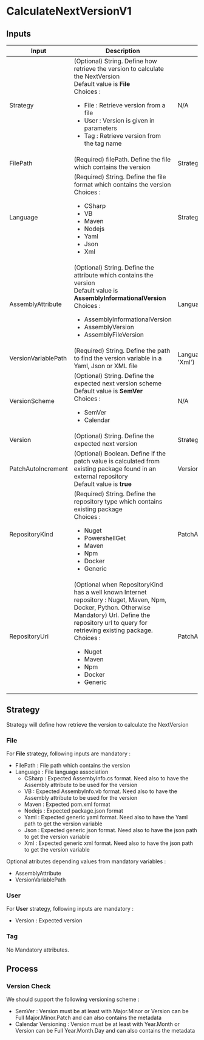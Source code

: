 # CalculateNextVersionV1

## Inputs

| Input     | Description | Dependency |
| --------- | ----------- | ---------- |
| Strategy  | (Optional) String. Define how retrieve the version to calculate the NextVersion<br />Default value is **File**<br />Choices :<br /> <ul><li>File : Retrieve version from a file</li><li>User : Version is given in parameters</li><li>Tag : Retrieve version from the tag name</li></ul> | N/A |
| FilePath  | (Required) filePath. Define the file which contains the version | Strategy==File |
| Language  | (Required) String. Define the file format which contains the version<br />Choices :<br /><ul><li>CSharp</li><li>VB</li><li>Maven</li><li>Nodejs</li><li>Yaml</li><li>Json</li><li>Xml</li></ul> | Strategy==File |
| AssemblyAttribute | (Optional) String. Define the attribute which contains the version<br/>Default value is **AssemblyInformationalVersion**<br />Choices :<br /><ul><li>AssemblyInformationalVersion</li><li>AssemblyVersion</li><li>AssemblyFileVersion</li></ul> | Language==CSharp | Language==VB |
| VersionVariablePath | (Required) String. Define the path to find the version variable in a Yaml, Json or XML file | Language in ('Yaml', 'Json', 'Xml') |
| VersionScheme | (Optional) String. Define the expected next version scheme<br />Default value is **SemVer**<br />Choices :<br /><ul><li>SemVer</li><li>Calendar</li></ul> | N/A |
| Version | (Optional) String. Define the expected next version | Strategy==User |
| PatchAutoIncrement  | (Optional) Boolean. Define if the patch value is calculated from existing package found in an external repository<br />Default value is **true** | VersionScheme=='SemVer' |
| RepositoryKind      | (Required) String. Define the repository type which contains existing package<br />Choices :<br /><ul><li>Nuget</li><li>PowershellGet</li><li>Maven</li><li>Npm</li><li>Docker</li><li>Generic</li></ul> | PatchAutoIncrement==true |
| RepositoryUri       | (Optional when RepositoryKind has a well known Internet repository : Nuget, Maven, Npm, Docker, Python. Otherwise Mandatory) Url. Define the repository url to query for retrieving existing package. <br />Choices :<br /><ul><li>Nuget</li><li>Maven</li><li>Npm</li><li>Docker</li><li>Generic</li></ul> | PatchAutoIncrement==true |

## Strategy

Strategy will define how retrieve the version to calculate the NextVersion

### File

For **File** strategy, following inputs are mandatory :

* FilePath : File path which contains the version
* Language : File language association
  * CSharp : Expected AssembyInfo.cs format. Need also to have the Assembly attribute to be used for the version
  * VB     : Expected AssembyInfo.vb format. Need also to have the Assembly attribute to be used for the version
  * Maven  : Expected pom.xml format
  * Nodejs : Expected package.json format
  * Yaml   : Expected generic yaml format. Need also to have the Yaml path to get the version variable
  * Json   : Expected generic json format. Need also to have the json path to get the version variable
  * Xml    : Expected generic xml format. Need also to have the json path to get the version variable

Optional atributes depending values from mandatory variables :

* AssemblyAttribute
* VersionVariablePath

### User

For **User** strategy, following inputs are mandatory :

* Version : Expected version

### Tag

No Mandatory attributes.

## Process

### Version Check

We should support the following versioning scheme :

* SemVer : Version must be at least with Major.Minor or Version can be Full Major.Minor.Patch and can also contains the metadata
* Calendar Versioning : Version must be at least with Year.Month or Version can be Full Year.Month.Day and can also contains the metadata

